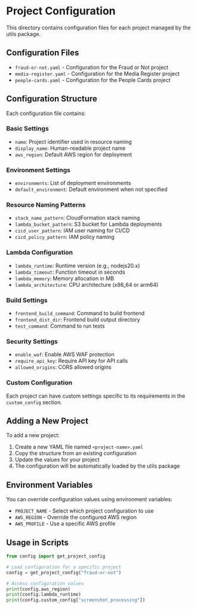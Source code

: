 # Project Configuration

This directory contains configuration files for each project managed by the utils package.

## Configuration Files

- `fraud-or-not.yaml` - Configuration for the Fraud or Not project
- `media-register.yaml` - Configuration for the Media Register project  
- `people-cards.yaml` - Configuration for the People Cards project

## Configuration Structure

Each configuration file contains:

### Basic Settings
- `name`: Project identifier used in resource naming
- `display_name`: Human-readable project name
- `aws_region`: Default AWS region for deployment

### Environment Settings
- `environments`: List of deployment environments
- `default_environment`: Default environment when not specified

### Resource Naming Patterns
- `stack_name_pattern`: CloudFormation stack naming
- `lambda_bucket_pattern`: S3 bucket for Lambda deployments
- `cicd_user_pattern`: IAM user naming for CI/CD
- `cicd_policy_pattern`: IAM policy naming

### Lambda Configuration
- `lambda_runtime`: Runtime version (e.g., nodejs20.x)
- `lambda_timeout`: Function timeout in seconds
- `lambda_memory`: Memory allocation in MB
- `lambda_architecture`: CPU architecture (x86_64 or arm64)

### Build Settings
- `frontend_build_command`: Command to build frontend
- `frontend_dist_dir`: Frontend build output directory
- `test_command`: Command to run tests

### Security Settings
- `enable_waf`: Enable AWS WAF protection
- `require_api_key`: Require API key for API calls
- `allowed_origins`: CORS allowed origins

### Custom Configuration
Each project can have custom settings specific to its requirements in the `custom_config` section.

## Adding a New Project

To add a new project:

1. Create a new YAML file named `<project-name>.yaml`
2. Copy the structure from an existing configuration
3. Update the values for your project
4. The configuration will be automatically loaded by the utils package

## Environment Variables

You can override configuration values using environment variables:
- `PROJECT_NAME` - Select which project configuration to use
- `AWS_REGION` - Override the configured AWS region
- `AWS_PROFILE` - Use a specific AWS profile

## Usage in Scripts

```python
from config import get_project_config

# Load configuration for a specific project
config = get_project_config("fraud-or-not")

# Access configuration values
print(config.aws_region)
print(config.lambda_runtime)
print(config.custom_config["screenshot_processing"])
```